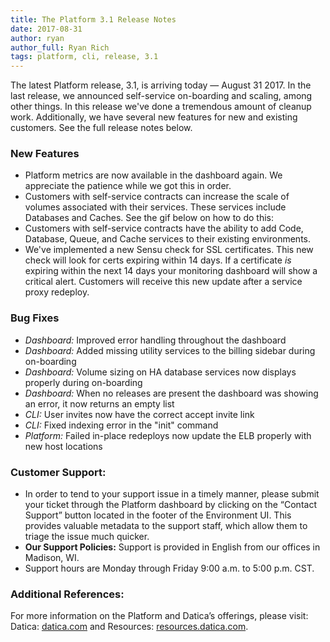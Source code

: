 ```yaml
---
title: The Platform 3.1 Release Notes
date: 2017-08-31
author: ryan
author_full: Ryan Rich
tags: platform, cli, release, 3.1
---
```

The latest Platform release, 3.1, is arriving today — August 31 2017. In the last release, we announced self-service on-boarding and scaling, among other things. In this release we've done a tremendous amount of cleanup work. Additionally, we have several new features for new and existing customers. See the full release notes below.

### New Features
- Platform metrics are now available in the dashboard again. We appreciate the patience while we got this in order.
- Customers with self-service contracts can increase the scale of volumes associated with their services. These services include Databases and Caches. See the gif below on how to do this:
- Customers with self-service contracts have the ability to add Code, Database, Queue, and Cache services to their existing environments.
- We've implemented a new Sensu check for SSL certificates. This new check will look for certs expiring within 14 days. If a certificate _is_ expiring within the next 14 days your monitoring dashboard will show a critical alert. Customers will receive this new update after a service proxy redeploy.

### Bug Fixes
- _Dashboard:_ Improved error handling throughout the dashboard
- _Dashboard:_ Added missing utility services to the billing sidebar during on-boarding
- _Dashboard:_ Volume sizing on HA database services now displays properly during on-boarding
- _Dashboard:_ When no releases are present the dashboard was showing an error, it now returns an empty list
- _CLI:_ User invites now have the correct accept invite link
- _CLI:_ Fixed indexing error in the "init" command
- _Platform:_ Failed in-place redeploys now update the ELB properly with new host locations

### Customer Support:
- In order to tend to your support issue in a timely manner, please submit your ticket through the Platform dashboard by clicking on the “Contact Support” button located in the footer of the Environment UI. This provides valuable metadata to the support staff, which allow them to triage the issue much quicker.
- **Our Support Policies:** Support is provided in English from our offices in Madison, WI.
- Support hours are Monday through Friday 9:00 a.m. to 5:00 p.m. CST.

### Additional References:
For more information on the Platform and Datica’s offerings, please visit: Datica: [datica.com](//datica.com) and Resources: [resources.datica.com](//resources.datica.com).
